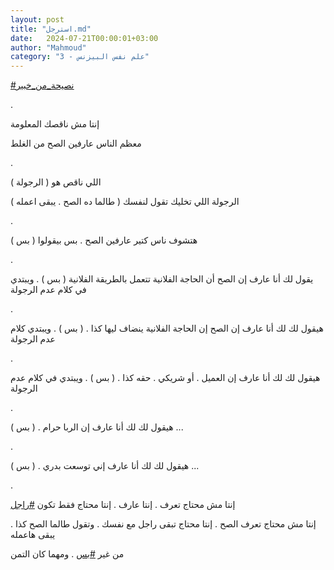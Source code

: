 ```yaml
---
layout: post
title: "استرجل.md"
date:   2024-07-21T00:00:01+03:00
author: "Mahmoud"
category: "3 - علم نفس البيزنس"
---
```

[<u>\#نصيحة_من_خبير</u>](https://www.facebook.com/hashtag/%D9%86%D8%B5%D9%8A%D8%AD%D8%A9_%D9%85%D9%86_%D8%AE%D8%A8%D9%8A%D8%B1?__eep__=6&__cft__%5b0%5d=AZW4Rpmv-7fWRXEWONBZbLVu2suVx7RI3HsQo3INmM6tLLU7bKtE4Chq8fn9VlRznHmnbuL4SDCgv9bo9N9kVdrI2unANEJNerUm1Adees-Ka2M2TrPUxKsQE2xW2owF-L9W1KmRbwCydrpgesUvH_a5iKH4iB7hnMYG33mLdMlY6w&__tn__=*NK-R)

.

إنتا مش ناقصك المعلومة

معظم الناس عارفين الصح من الغلط

.

اللي ناقص هو ( الرجولة )

الرجولة اللي تخليك تقول لنفسك ( طالما ده الصح . يبقى
اعمله )

.

هتشوف ناس كتير عارفين الصح . بس بيقولوا ( بس )

.

يقول لك أنا عارف إن الصح أن الحاجة الفلانية تتعمل
بالطريقة الفلانية ( بس ) . ويبتدي في كلام عدم الرجولة

.

هيقول لك لك أنا عارف إن الصح إن الحاجة الفلانية ينضاف
ليها كذا . ( بس ) . ويبتدي كلام عدم الرجولة

.

هيقول لك لك أنا عارف إن العميل . أو شريكي . حقه كذا . (
بس ) . ويبتدي في كلام عدم الرجولة

.

هيقول لك لك أنا عارف إن الربا حرام . ( بس ) \...

.

هيقول لك لك أنا عارف إني توسعت بدري . ( بس ) \...

.

إنتا مش محتاج تعرف . إنتا عارف . إنتا محتاج فقط
تكون
[<u>\#راجل</u>](https://www.facebook.com/hashtag/%D8%B1%D8%A7%D8%AC%D9%84?__eep__=6&__cft__%5b0%5d=AZW4Rpmv-7fWRXEWONBZbLVu2suVx7RI3HsQo3INmM6tLLU7bKtE4Chq8fn9VlRznHmnbuL4SDCgv9bo9N9kVdrI2unANEJNerUm1Adees-Ka2M2TrPUxKsQE2xW2owF-L9W1KmRbwCydrpgesUvH_a5iKH4iB7hnMYG33mLdMlY6w&__tn__=*NK-R)

إنتا مش محتاج تعرف الصح . إنتا محتاج تبقى راجل مع نفسك .
وتقول طالما الصح كذا . يبقى هاعمله

من غير
[<u>\#بس</u>](https://www.facebook.com/hashtag/%D8%A8%D8%B3?__eep__=6&__cft__%5b0%5d=AZW4Rpmv-7fWRXEWONBZbLVu2suVx7RI3HsQo3INmM6tLLU7bKtE4Chq8fn9VlRznHmnbuL4SDCgv9bo9N9kVdrI2unANEJNerUm1Adees-Ka2M2TrPUxKsQE2xW2owF-L9W1KmRbwCydrpgesUvH_a5iKH4iB7hnMYG33mLdMlY6w&__tn__=*NK-R)
. ومهما كان التمن
